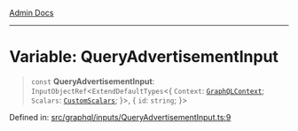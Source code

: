 [Admin Docs](/)

***

# Variable: QueryAdvertisementInput

> `const` **QueryAdvertisementInput**: `InputObjectRef`\<`ExtendDefaultTypes`\<\{ `Context`: [`GraphQLContext`](../../../context/type-aliases/GraphQLContext.md); `Scalars`: [`CustomScalars`](../../../scalars/type-aliases/CustomScalars.md); \}\>, \{ `id`: `string`; \}\>

Defined in: [src/graphql/inputs/QueryAdvertisementInput.ts:9](https://github.com/Sourya07/talawa-api/blob/583d62db9438de398bb9012a4a2617e2cb268b08/src/graphql/inputs/QueryAdvertisementInput.ts#L9)
